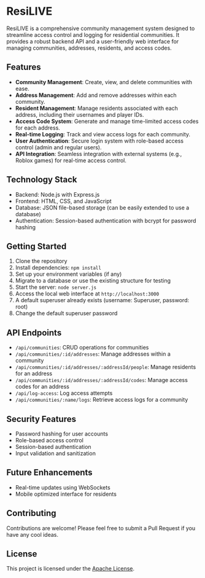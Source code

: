 # ResiLIVE

ResiLIVE is a comprehensive community management system designed to streamline access control and logging for residential communities. It provides a robust backend API and a user-friendly web interface for managing communities, addresses, residents, and access codes.

## Features

- **Community Management**: Create, view, and delete communities with ease.
- **Address Management**: Add and remove addresses within each community.
- **Resident Management**: Manage residents associated with each address, including their usernames and player IDs.
- **Access Code System**: Generate and manage time-limited access codes for each address.
- **Real-time Logging**: Track and view access logs for each community.
- **User Authentication**: Secure login system with role-based access control (admin and regular users).
- **API Integration**: Seamless integration with external systems (e.g., Roblox games) for real-time access control.

## Technology Stack

- Backend: Node.js with Express.js
- Frontend: HTML, CSS, and JavaScript
- Database: JSON file-based storage (can be easily extended to use a database)
- Authentication: Session-based authentication with bcrypt for password hashing

## Getting Started

1. Clone the repository
2. Install dependencies: `npm install`
3. Set up your environment variables (if any)
4. Migrate to a database or use the existing structure for testing
5. Start the server: `node server.js`
6. Access the local web interface at `http://localhost:3000`
7. A default superuser already exists (username: Superuser, password: root)
8. Change the default superuser password

## API Endpoints

- `/api/communities`: CRUD operations for communities
- `/api/communities/:id/addresses`: Manage addresses within a community
- `/api/communities/:id/addresses/:addressId/people`: Manage residents for an address
- `/api/communities/:id/addresses/:addressId/codes`: Manage access codes for an address
- `/api/log-access`: Log access attempts
- `/api/communities/:name/logs`: Retrieve access logs for a community

## Security Features

- Password hashing for user accounts
- Role-based access control
- Session-based authentication
- Input validation and sanitization

## Future Enhancements

- Real-time updates using WebSockets
- Mobile optimized interface for residents

## Contributing

Contributions are welcome! Please feel free to submit a Pull Request if you have any cool ideas.

## License

This project is licensed under the [Apache License](LICENSE).

